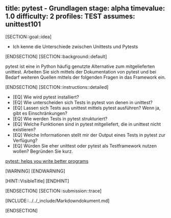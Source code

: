 title: pytest - Grundlagen
stage: alpha
timevalue: 1.0
difficulty: 2
profiles: TEST
assumes: unittest101
---
[SECTION::goal::idea]

- Ich kenne die Unterschiede zwischen Unittests und Pytests

[ENDSECTION]
[SECTION::background::default]

pytest ist eine in Python häufig genutzte Alternative zum mitgelieferten unittest.
Arbeiten Sie sich mittels der Dokumentation von pytest und bei Bedarf weiteren Quellen mittels
der folgenden Fragen in das Framework ein.

[ENDSECTION]
[SECTION::instructions::detailed]

- [EQ] Wie wird pytest installiert?
- [EQ] Wie unterscheiden sich Tests in pytest von denen in unittest?
- [EQ] Lassen sich Tests aus unittest mittels pytest ausführen? Wenn ja, gibt es Einschränkungen?
- [EQ] Wie werden Tests in pytest strukturiert?
- [EQ] Welche Funktionen sind in pytest mitgeliefert, die in unittest nicht existieren?
- [EQ] Welche Informationen stellt mir der Output eines Tests in pytest zur Verfügung?
- [EQ] Würden Sie eher unittest oder pytest als Testframework nutzen wollen? Begründen Sie kurz.

[pytest: helps you write better programs](https://docs.pytest.org/en/stable/)

[WARNING]
[ENDWARNING]

[HINT::VisibleTitle]
[ENDHINT]

[ENDSECTION]
[SECTION::submission::trace]

[INCLUDE::../../_include/Markdowndokument.md]

[ENDSECTION]
